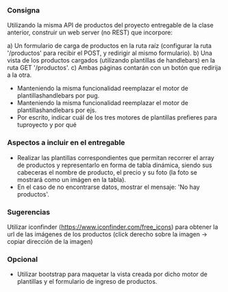 ### Consigna
Utilizando la misma API de productos del proyecto entregable de la clase
anterior, construir un web server (no REST) que incorpore:

a) Un formulario de carga de productos en la ruta raíz (configurar la ruta
'/productos' para recibir el POST, y redirigir al mismo formulario).
b) Una vista de los productos cargados (utilizando plantillas de
handlebars) en la ruta GET '/productos'.
c) Ambas páginas contarán con un botón que redirija a la otra.

* Manteniendo la misma funcionalidad reemplazar el motor de plantillashandlebars por pug.
* Manteniendo la misma funcionalidad reemplazar el motor de plantillashandlebars por ejs.
* Por escrito, indicar cuál de los tres motores de plantillas prefieres para tuproyecto y por qué

### Aspectos a incluir en el entregable
* Realizar las plantillas correspondientes que permitan recorrer el array de productos y representarlo en forma 
de tabla dinámica, siendo sus cabeceras el nombre de producto, el precio y su foto (la foto se mostrará como un imágen en la tabla).
* En el caso de no encontrarse datos, mostrar el mensaje: 'No hay productos'.

### Sugerencias
Utilizar iconfinder (https://www.iconfinder.com/free_icons) para obtener la url de las imágenes de los productos 
(click derecho sobre la imagen -> copiar dirección de la imagen)

### Opcional
* Utilizar bootstrap para maquetar la vista creada por dicho motor de plantillas y el
formulario de ingreso de productos.
